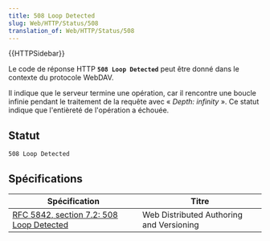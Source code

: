 ```yaml
---
title: 508 Loop Detected
slug: Web/HTTP/Status/508
translation_of: Web/HTTP/Status/508
---
```

{{HTTPSidebar}}

Le code de réponse HTTP **`508 Loop Detected`** peut être donné dans le contexte du protocole WebDAV.

Il indique que le serveur termine une opération, car il rencontre une boucle infinie pendant le traitement de la requête avec «&nbsp;<i lang="en">Depth: infinity</i>&nbsp;». Ce statut indique que l'entièreté de l'opération a échouée.

## Statut

```
508 Loop Detected
```

## Spécifications

| Spécification                                                | Titre                                    |
| ------------------------------------------------------------ | ---------------------------------------- |
| [RFC 5842, section 7.2: 508 Loop Detected](https://datatracker.ietf.org/doc/html/rfc5842#section-7.2) | Web Distributed Authoring and Versioning |
